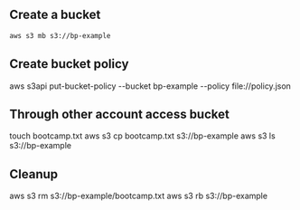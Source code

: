 ## Create a bucket

```sh
aws s3 mb s3://bp-example
```

## Create bucket policy

aws s3api put-bucket-policy --bucket bp-example --policy file://policy.json

## Through other account access bucket

touch bootcamp.txt
aws s3 cp bootcamp.txt s3://bp-example
aws s3 ls s3://bp-example

## Cleanup

aws s3 rm s3://bp-example/bootcamp.txt
aws s3 rb s3://bp-example